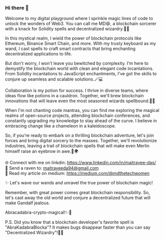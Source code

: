 ### Hi there 👋


<!--
**Maitrayee94/Maitrayee94** is a ✨ _special_ ✨ repository because its `README.md` (this file) appears on your GitHub profile.

Here are some ideas to get you started:

- 🔭 I’m currently working on ...
- 🌱 I’m currently learning ...
- 👯 I’m looking to collaborate on ...
- 🤔 I’m looking for help with ...
- 💬 Ask me about ...
- 📫 How to reach me: ...
- 😄 Pronouns: ...
- ⚡ Fun fact: ...
-->
Welcome to my digital playground where I sprinkle magic lines of code to unlock the wonders of Web3. You can call me MD😄, a blockchain sorcerer with a knack for Solidity spells and decentralized wizardry.🧙‍♂️

In this mystical realm, I wield the power of blockchain protocols like Ethereum, Binance Smart Chain, and more. With my trusty keyboard as my wand, I cast spells to craft smart contracts that bring enchanting decentralized applications to life.

But don't worry, I won't leave you bewitched by complexity. I'm here to demystify the blockchain world with clean and elegant code incantations. From Solidity incantations to JavaScript enchantments, I've got the skills to conjure up seamless and scalable solutions.🪄💻

Collaboration is my potion for success. I thrive in diverse teams, where ideas flow like potions in a cauldron. Together, we'll brew blockchain innovations that will leave even the most seasoned wizards spellbound.🌟🤝

When I'm not chanting code mantras, you can find me exploring the magical realms of open-source projects, attending blockchain conferences, and constantly upgrading my knowledge to stay ahead of the curve. I believe in embracing change like a chameleon in a kaleidoscope.

So, if you're ready to embark on a thrilling blockchain adventure, let's join forces and bring digital sorcery to the masses. Together, we'll revolutionize industries, leaving a trail of blockchain spells that will make even Merlin himself raise an eyebrow in awe.🚀🌍

🌐 Connect with me on linkdin: https://www.linkedin.com/in/maitrayee-das/ <br />
📧 Send a raven to: maitrayeeda94@gmail.com <br />
💬 Read my article on medium: https://medium.com/@mdthetechwomen <br />

✨ Let's wave our wands and unravel the true power of blockchain magic!

Remember, with great power comes great blockchain responsibility. So, let's cast away the old world and conjure a decentralized future that will make Gandalf jealous.

Abracadabra-crypto-magical!✨🔮

P.S. Did you know that a blockchain developer's favorite spell is "AbraKadabraBlocka"? It makes bugs disappear faster than you can say "Decentralized Wizardry"!🐰💥
